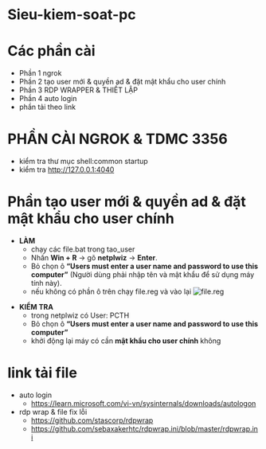 
# Sieu-kiem-soat-pc
# Các phần cài 
+ Phần 1 ngrok
+ Phần 2 tạo user mới & quyền ad & đặt mật khẩu cho user chính 
+ Phần 3 RDP WRAPPER & THIẾT LẬP
+ Phần 4 auto login
+ phần tải theo link

# PHẦN CÀI NGROK & TDMC 3356
- kiểm tra thư mục shell:common startup
- kiểm tra http://127.0.0.1:4040

# Phần tạo user mới & quyền ad & đặt mật khẩu cho user chính 
+ **LÀM**
  + chạy các file.bat trong tao_user
  +  Nhấn **Win + R** → gõ **netplwiz** → **Enter**.
    + Bỏ chọn ô **“Users must enter a user name and password to use this computer”** (Người dùng phải nhập tên và mật khẩu để sử dụng máy tính này).
    + nếu không có phần ô trên chạy file.reg và vào lại
![file.reg](https://github.com/Datd6100/Sieu-kiem-soat-pc/blob/main/Chong_phat_hien/hien_o_autologin.reg)
- **KIỂM TRA**
  + trong netplwiz có User: PCTH
  + Bỏ chọn ô **“Users must enter a user name and password to use this computer”**
  + khởi động lại máy có cần **mật khẩu cho user chính** không 
# link tải file
+ auto login
   + https://learn.microsoft.com/vi-vn/sysinternals/downloads/autologon
+ rdp wrap & file fix lỗi
  + https://github.com/stascorp/rdpwrap
  + https://github.com/sebaxakerhtc/rdpwrap.ini/blob/master/rdpwrap.ini
